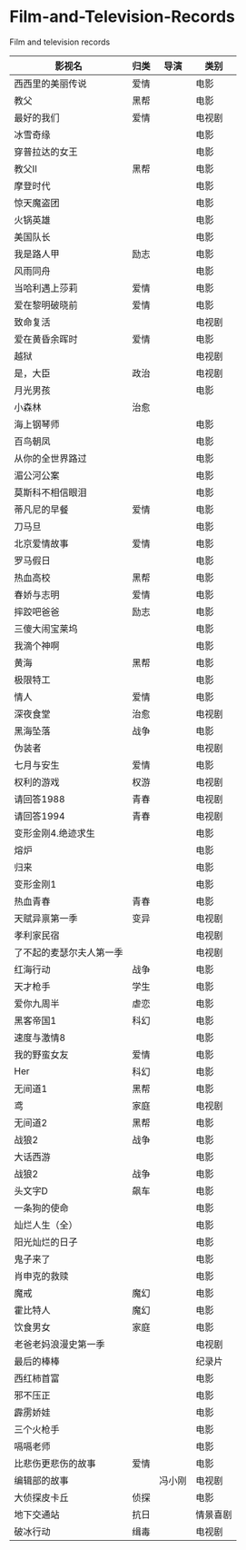 # Film-and-Television-Records
Film and television records

影视名|归类|导演|类别
---|----|-----|-----|
西西里的美丽传说|爱情||电影|
教父|黑帮||电影|
最好的我们|爱情||电视剧|
冰雪奇缘|||电影|
穿普拉达的女王|||电影|
教父II|黑帮||电影|
摩登时代|||电影|
惊天魔盗团|||电影|
火锅英雄|||电影|
美国队长|||电影|
我是路人甲|励志||电影|
风雨同舟|||电影|
当哈利遇上莎莉|爱情||电影|
爱在黎明破晓前|爱情||电影|
致命复活|||电视剧|
爱在黄昏余晖时|爱情||电影|
越狱|||电视剧|
是，大臣|政治||电视剧|
月光男孩|||电影|
小森林|治愈|||
海上钢琴师|||电影|
百鸟朝凤|||电影|
从你的全世界路过|||电影|
湄公河公案|||电影|
莫斯科不相信眼泪|||电影|
蒂凡尼的早餐|爱情||电影|
刀马旦|||电影|
北京爱情故事|爱情||电影|
罗马假日|||电影|
热血高校|黑帮||电影|
春娇与志明|爱情||电影|
摔跤吧爸爸|励志||电影|
三傻大闹宝莱坞|||电影|
我滴个神啊|||电影|
黄海|黑帮||电影|
极限特工|||电影|
情人|爱情||电影|
深夜食堂|治愈||电视剧|
黑海坠落|战争||电影|
伪装者|||电视剧|
七月与安生|爱情||电影|
权利的游戏|权游||电视剧|
请回答1988|青春||电视剧|
请回答1994|青春||电视剧|
变形金刚4.绝迹求生|||电影|
熔炉|||电影|
归来|||电影|
变形金刚1|||电影|
热血青春|青春||电影|
天赋异禀第一季|变异||电视剧|
孝利家民宿|||电视剧|
了不起的麦瑟尔夫人第一季|||电视剧|
红海行动|战争||电影|
天才枪手|学生||电影|
爱你九周半|虐恋||电影|
黑客帝国1|科幻||电影|
速度与激情8|||电影|
我的野蛮女友|爱情||电影|
Her|科幻||电影|
无间道1|黑帮||电影|
鸢|家庭||电视剧|
无间道2|黑帮||电影|
战狼2|战争||电影|
大话西游|||电影|
战狼2|战争||电影|
头文字D|飙车||电影|
一条狗的使命|||电影|
灿烂人生（全）|||电影|
阳光灿烂的日子|||电影|
鬼子来了|||电影|
肖申克的救赎|||电影|
魔戒|魔幻||电影|
霍比特人|魔幻||电影|
饮食男女|家庭||电影|
老爸老妈浪漫史第一季|||电视剧|
最后的棒棒|||纪录片|
西红柿首富|||电影|
邪不压正|||电影|
霹雳娇娃|||电影|
三个火枪手|||电影|
嗝嗝老师|||电影|
比悲伤更悲伤的故事|爱情||电影|
编辑部的故事||冯小刚|电视剧|
大侦探皮卡丘|侦探||电影|
地下交通站|抗日||情景喜剧|
破冰行动|缉毒||电视剧|


